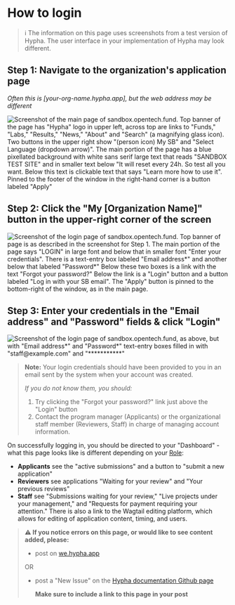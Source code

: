 # How to login

> ℹ️ The information on this page uses screenshots from a test version of Hypha. The user interface in your implementation of Hypha may look different.

## **Step 1**: Navigate to the organization's application page

_Often this is \[your-org-name.hypha.app], but the web address may be different_

![Screenshot of the main page of sandbox.opentech.fund.  Top banner of the page has "Hypha" logo in upper left, across top are links to "Funds," "Labs," "Results," "News," "About" and "Search" (a magnifying glass icon).  Two buttons in the upper right show "(person icon) My SB" and "Select Language (dropdown arrow)". The main portion of the page has a blue pixellated background with white sans serif large text that reads "SANDBOX TEST SITE" and in smaller text below "It will reset every 24h. So test all you want.  Below this text is clickable text that says "Learn more how to use it".  Pinned to the footer of the window in the right-hand corner is a button labeled "Apply"](/assets/sandbox\_homepage.png)


## **Step 2**: Click the "My \[Organization Name]" button in the upper-right corner of the screen

![Screenshot of the login page of sandbox.opentech.fund.  Top banner of page is as described in the screenshot for Step 1.  The main portion of the page says "LOGIN" in large font and below that in smaller font "Enter your credentials".  There is a text-entry box labeled "Email address\*" and another below that labeled "Password\*"  Below these two boxes is a link with the text "Forgot your password?"  Below the link is a "Login" button and a button labeled "Log in with your SB email". The "Apply" button is pinned to the bottom-right of the window, as in the main page.](/assets/sandbox\_loginpage.png)


## **Step 3**: Enter your credentials in the "Email address" and "Password" fields & click "Login"

![Screenshot of the login page of sandbox.opentech.fund, as above, but with "Email address\*" and "Password\*" text-entry boxes filled in with "staff@example.com" and "\*\*\*\*\*\*\*\*\*\*\*"](/assets/sandbox\_login\_filledout.png)


> **Note:** Your login credentials should have been provided to you in an email sent by the system when your account was created.
>
>
> _If you do not know them, you should:_
>
> 1. Try clicking the "Forgot your password?" link just above the "Login" button
> 2. Contact the program manager (Applicants) or the organizational staff member (Reviewers, Staff) in charge of managing account information.


On successfully logging in, you should be directed to your "Dashboard" - what this page looks like is different depending on your [Role](../staff/user-roles/hypha_roles.md):

* **Applicants** see the "active submissions" and a button to "submit a new application"
* **Reviewers** see applications "Waiting for your review" and "Your previous reviews"
* **Staff** see "Submissions waiting for your review," "Live projects under your management," and "Requests for payment requiring your attention." There is also a link to the Wagtail editing platform, which allows for editing of application content, timing, and users.


> **⚠️ If you notice errors on this page, or would like to see content added, please:**
>
> * post on [we.hypha.app](https://github.com/HyphaApp/hypha-docs/tree/dc7c848168f5ba181d615fe204f7b09366156a36/gettingstarted\_overview/we.hypha.app)
>
> OR
>
> *   post a "New Issue" on the [Hypha documentation Github page](https://github.com/HyphaApp/hypha-docs/issues)
>
>     **Make sure to include a link to this page in your post**
